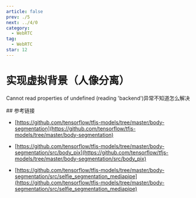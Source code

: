 ```yaml
---
article: false
prev: ./5
next: ../4/0
category:
  - WebRTC
tag:
  - WebRTC
star: 12
---
```


# 实现虚拟背景（人像分离）

Cannot read properties of undefined (reading 'backend')异常不知道怎么解决

<!-- more -->

<ClientOnly>
  <portrait></portrait>
</ClientOnly>
## 参考链接

- [https://github.com/tensorflow/tfjs-models/tree/master/body-segmentation](https://github.com/tensorflow/tfjs-models/tree/master/body-segmentation)

- [https://github.com/tensorflow/tfjs-models/tree/master/body-segmentation/src/body_pix](https://github.com/tensorflow/tfjs-models/tree/master/body-segmentation/src/body_pix)

- [https://github.com/tensorflow/tfjs-models/tree/master/body-segmentation/src/selfie_segmentation_mediapipe](https://github.com/tensorflow/tfjs-models/tree/master/body-segmentation/src/selfie_segmentation_mediapipe)
